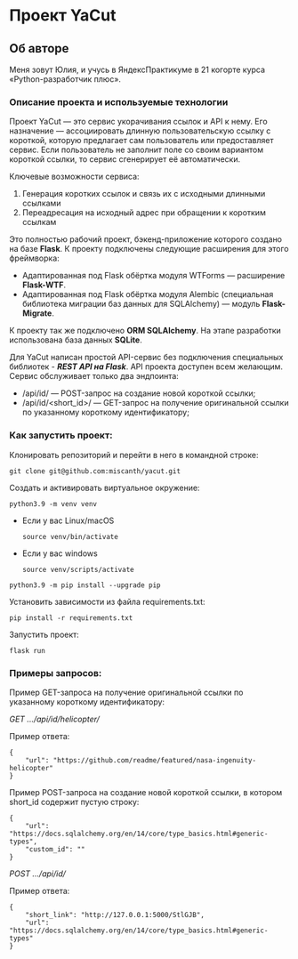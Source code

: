 # Проект YaCut

## Об авторе

Меня зовут Юлия, и учусь в ЯндексПрактикуме в 21 когорте курса «Python-разработчик плюс».

### Описание проекта и используемые технологии

Проект YaCut — это сервис укорачивания ссылок и API к нему.
Его назначение — ассоциировать длинную пользовательскую ссылку с короткой, которую предлагает сам пользователь или предоставляет сервис.
Если пользователь не заполнит поле со своим вариантом короткой ссылки, то сервис сгенерирует её автоматически.

Ключевые возможности сервиса:

1) Генерация коротких ссылок и связь их с исходными длинными ссылками
2) Переадресация на исходный адрес при обращении к коротким ссылкам

Это полностью рабочий проект, бэкенд-приложение которого создано на базе **Flask**.
К проекту подключены следующие расширения для этого фреймворка:
* Адаптированная под Flask обёртка модуля WTForms — расширение **Flask-WTF**.
* Адаптированная под Flask обёртка модуля Alembic (специальная библиотека миграции баз данных для SQLAlchemy) — модуль **Flask-Migrate**.

К проекту так же подключено **ORM SQLAlchemy**. На этапе разработки использована база данных **SQLite**.

Для YaCut написан простой API-сервис без подключения специальных библиотек - ***REST API на Flask***.
API проекта доступен всем желающим. Сервис обслуживает только два эндпоинта:
* /api/id/ — POST-запрос на создание новой короткой ссылки;
* /api/id/<short_id>/ — GET-запрос на получение оригинальной ссылки по указанному короткому идентификатору;

### Как запустить проект:
Клонировать репозиторий и перейти в него в командной строке: 
```
git clone git@github.com:miscanth/yacut.git
```
Cоздать и активировать виртуальное окружение: 
```
python3.9 -m venv venv 
```
* Если у вас Linux/macOS 

    ```
    source venv/bin/activate
    ```
* Если у вас windows 
 
    ```
    source venv/scripts/activate 
    ```
```
python3.9 -m pip install --upgrade pip
```
Установить зависимости из файла requirements.txt:
```
pip install -r requirements.txt
```
Запустить проект:

```
flask run
```

### Примеры запросов:

Пример GET-запроса на получение оригинальной ссылки по указанному короткому идентификатору:

*GET .../api/id/helicopter/*

Пример ответа:
```
{
    "url": "https://github.com/readme/featured/nasa-ingenuity-helicopter"
}
```
Пример POST-запроса на создание новой короткой ссылки, в котором short_id содержит пустую строку:
```
{
    "url": "https://docs.sqlalchemy.org/en/14/core/type_basics.html#generic-types",
    "custom_id": ""
}
```

*POST .../api/id/*

Пример ответа:
```
{
    "short_link": "http://127.0.0.1:5000/StlGJB",
    "url": "https://docs.sqlalchemy.org/en/14/core/type_basics.html#generic-types"
}
```

